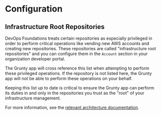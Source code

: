 # Configuration

## Infrastructure Root Repositories

DevOps Foundations treats certain repositories as especially privileged in order to perform critical operations like vending new AWS accounts and creating new repositories. These repositories are called "infrastructure root repositories" and you can configure them in the `Account` section in your organization developer portal.

<!-- TODO: Add screenshot -->

The Grunty app will cross reference this list when attempting to perform these privileged operations. If the repository is not listed here, the Grunty app will not be able to perform these operations on your behalf.

Keeping this list up to date is critical to ensure the Grunty app can perform its duties in and only in the repositories you trust as the "root" of your infrastructure management.

For more information, see the [relevant architecture documentation](/foundations/iac-foundations/architecture#infrastructure-live-root).



<!-- ##DOCS-SOURCER-START
{
  "sourcePlugin": "local-copier",
  "hash": "6f29aa35178107d75e0c209f2098a36e"
}
##DOCS-SOURCER-END -->
